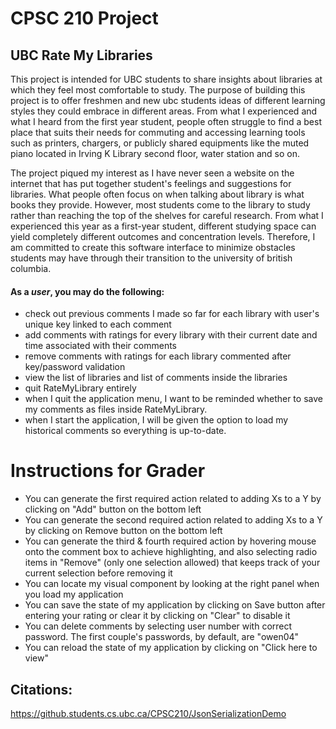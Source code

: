 # CPSC 210 Project

## UBC Rate My Libraries

This project is intended for UBC students to share insights about libraries at which they
feel most comfortable to study. The purpose of building this project is to offer freshmen and
new ubc students ideas of different learning styles they could embrace in different areas. 
From what I experienced and what I heard from the first year student, people often struggle to
find a best place that suits their needs for commuting 
and accessing learning tools such as printers,
chargers, or publicly shared equipments like the muted piano located in Irving K Library
second floor, water station and so on. 

The project piqued my interest as I have never seen a website on the internet
that has put together student's feelings and suggestions for libraries. What people often
focus on when talking about library is what books they provide. However, most
students come to the library to study rather than reaching the top of the shelves
for careful research. From what I experienced this year as a first-year student, different
studying space can yield completely different outcomes and concentration levels. Therefore,
I am committed to create this software interface to minimize obstacles students
may have through their transition to the university of british columbia.


#### As a *user*, you may do the following:
- check out previous comments I made so far for each library with user's unique key linked to each comment
- add comments with ratings for every library with their current date and time associated with their comments
- remove comments with ratings for each library commented after key/password validation
- view the list of libraries and list of comments inside the libraries
- quit RateMyLibrary entirely
- when I quit the application menu, I want to be reminded whether to save my comments as files inside RateMyLibrary.
- when I start the application, I will be given the option to load my historical comments so everything is up-to-date.


# Instructions for Grader
- You can generate the first required action related to adding Xs to a Y by clicking on "Add" button on the bottom left
- You can generate the second required action related to adding Xs to a Y by clicking on Remove button on the bottom left
- You can generate the third & fourth required action by hovering mouse onto the comment box to achieve highlighting, and also selecting radio items in "Remove" (only one selection allowed) that keeps track of your current selection before removing it
- You can locate my visual component by looking at the right panel when you load my application
- You can save the state of my application by clicking on Save button after entering your rating or clear it by clicking on "Clear" to disable it 
- You can delete comments by selecting user number with correct password. The first couple's passwords, by default, are "owen04"
- You can reload the state of my application by clicking on "Click here to view"

## Citations:
https://github.students.cs.ubc.ca/CPSC210/JsonSerializationDemo